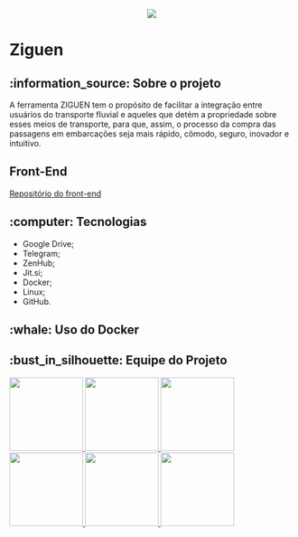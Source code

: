 <p align = "center">
  <img src="https://raw.githubusercontent.com/fga-eps-mds/2020-1-Ziguen/develop/docs/imagens/logo.png"/>
</p>
<h1> Ziguen </h1>
<h2> :information_source: Sobre o projeto </h2>
<p>
  A ferramenta ZIGUEN tem o propósito de facilitar a integração entre usuários do transporte fluvial e aqueles que detém a propriedade sobre esses meios de  transporte, para que, assim, o processo da compra das passagens em embarcações seja mais rápido, cômodo, seguro, inovador e intuitivo.
</p>
<h2> Front-End</h2>
<a href=“/http:https://github.com/fga-eps-mds/2020.1-Ziguen-Front/“>Repositório do front-end</a>

<h2> :computer: Tecnologias </h2>
<ul>
  <li> Google Drive; </li>
  <li> Telegram; </li>
  <li> ZenHub; </li>
  <li> Jit.si; </li>
  <li> Docker; </li>
  <li> Linux; </li>
  <li> GitHub. </li>
</ul>
<h2> :whale: Uso do Docker </h2>
<h2> :bust_in_silhouette: Equipe do Projeto </h2>
<a href= 'https://github.com/edsondearaujo'><img width="130" src='https://raw.githubusercontent.com/fga-eps-mds/2020-1-Ziguen/develop/docs/imagens/Edson.jpeg'</a>
<a href= 'https://github.com/francisco1code'><img width="130" src='https://raw.githubusercontent.com/fga-eps-mds/2020-1-Ziguen/develop/docs/imagens/Francisco.jpeg'</a>
<a href= 'https://github.com/gabrielapivetta'><img width="130" src='https://raw.githubusercontent.com/fga-eps-mds/2020-1-Ziguen/develop/docs/imagens/Gabriela.jpeg'</a>
<a href= 'https://github.com/GeiseSaunier'><img width="130" src='https://raw.githubusercontent.com/fga-eps-mds/2020-1-Ziguen/develop/docs/imagens/Geise.jpeg'</a>
<a href= 'https://github.com/Giuulob89'><img width="130" src='https://raw.githubusercontent.com/fga-eps-mds/2020-1-Ziguen/develop/docs/imagens/Giulia.jpeg'</a>
<a href= 'https://github.com/liversonp'><img width="130" src='https://raw.githubusercontent.com/fga-eps-mds/2020-1-Ziguen/develop/docs/imagens/Liverson.png'</a>
